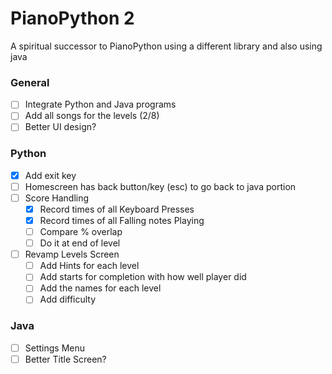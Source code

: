 # PianoPython 2
A spiritual successor to PianoPython using a different library and also using java

### General
- [ ] Integrate Python and Java programs
- [ ] Add all songs for the levels (2/8)  
- [ ] Better UI design?
### Python
- [x] Add exit key
- [ ] Homescreen has back button/key (esc) to go back to java portion
- [ ] Score Handling
    - [x] Record times of all Keyboard Presses
    - [x] Record times of all Falling notes Playing
    - [ ] Compare % overlap
    - [ ] Do it at end of level
- [ ] Revamp Levels Screen
    - [ ] Add Hints for each level
    - [ ] Add starts for completion with how well player did
    - [ ] Add the names for each level
    - [ ] Add difficulty

### Java
- [ ] Settings Menu
- [ ] Better Title Screen?  
